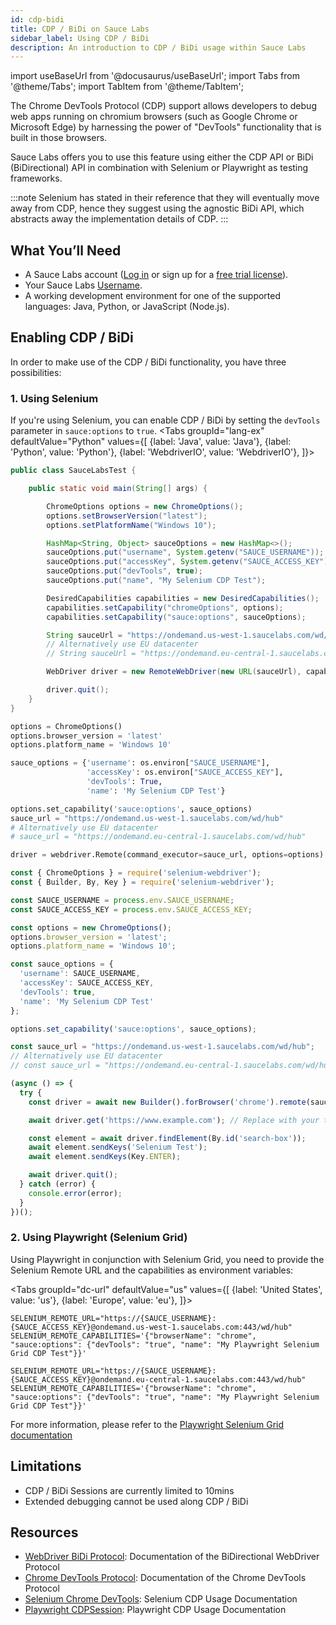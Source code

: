 ```yaml
---
id: cdp-bidi
title: CDP / BiDi on Sauce Labs
sidebar_label: Using CDP / BiDi
description: An introduction to CDP / BiDi usage within Sauce Labs
---
```


import useBaseUrl from '@docusaurus/useBaseUrl';
import Tabs from '@theme/Tabs';
import TabItem from '@theme/TabItem';

The Chrome DevTools Protocol (CDP) support allows developers to debug web apps running on chromium browsers (such as Google Chrome or Microsoft Edge) by harnessing the power of "DevTools" functionality that is built in those browsers.

Sauce Labs offers you to use this feature using either the CDP API or BiDi (BiDirectional) API in combination with Selenium or Playwright as testing frameworks.

:::note
Selenium has stated in their reference that they will eventually move away from CDP, hence they suggest using the agnostic BiDi API, which abstracts away the implementation details of CDP.
:::

## What You’ll Need

- A Sauce Labs account ([Log in](https://accounts.saucelabs.com/am/XUI/#login/) or sign up for a [free trial license](https://saucelabs.com/sign-up)).
- Your Sauce Labs [Username](https://app.saucelabs.com/user-settings).
- A working development environment for one of the supported languages: Java, Python, or JavaScript (Node.js).

## Enabling CDP / BiDi

In order to make use of the CDP / BiDi functionality, you have three possibilities:

### 1. Using Selenium

If you're using Selenium, you can enable CDP / BiDi by setting the `devTools` parameter in `sauce:options` to `true`.
<Tabs
groupId="lang-ex"
defaultValue="Python"
values={[
{label: 'Java', value: 'Java'},
{label: 'Python', value: 'Python'},
{label: 'WebdriverIO', value: 'WebdriverIO'},
]}>

<TabItem value="Java">

```java
public class SauceLabsTest {

    public static void main(String[] args) {

        ChromeOptions options = new ChromeOptions();
        options.setBrowserVersion("latest");
        options.setPlatformName("Windows 10");

        HashMap<String, Object> sauceOptions = new HashMap<>();
        sauceOptions.put("username", System.getenv("SAUCE_USERNAME"));
        sauceOptions.put("accessKey", System.getenv("SAUCE_ACCESS_KEY"));
        sauceOptions.put("devTools", true);
        sauceOptions.put("name", "My Selenium CDP Test");

        DesiredCapabilities capabilities = new DesiredCapabilities();
        capabilities.setCapability("chromeOptions", options);
        capabilities.setCapability("sauce:options", sauceOptions);

        String sauceUrl = "https://ondemand.us-west-1.saucelabs.com/wd/hub";
        // Alternatively use EU datacenter
        // String sauceUrl = "https://ondemand.eu-central-1.saucelabs.com/wd/hub";

        WebDriver driver = new RemoteWebDriver(new URL(sauceUrl), capabilities);

        driver.quit();
    }
}
```

</TabItem>
<TabItem value="Python">


```py
options = ChromeOptions()
options.browser_version = 'latest'
options.platform_name = 'Windows 10'

sauce_options = {'username': os.environ["SAUCE_USERNAME"],
                 'accessKey': os.environ["SAUCE_ACCESS_KEY"],
                 'devTools': True,
                 'name': 'My Selenium CDP Test'}

options.set_capability('sauce:options', sauce_options)
sauce_url = "https://ondemand.us-west-1.saucelabs.com/wd/hub"
# Alternatively use EU datacenter
# sauce_url = "https://ondemand.eu-central-1.saucelabs.com/wd/hub"

driver = webdriver.Remote(command_executor=sauce_url, options=options)
```

</TabItem>
<TabItem value="WebdriverIO">

```javascript
const { ChromeOptions } = require('selenium-webdriver');
const { Builder, By, Key } = require('selenium-webdriver');

const SAUCE_USERNAME = process.env.SAUCE_USERNAME;
const SAUCE_ACCESS_KEY = process.env.SAUCE_ACCESS_KEY;

const options = new ChromeOptions();
options.browser_version = 'latest';
options.platform_name = 'Windows 10';

const sauce_options = {
  'username': SAUCE_USERNAME,
  'accessKey': SAUCE_ACCESS_KEY,
  'devTools': true,
  'name': 'My Selenium CDP Test'
};

options.set_capability('sauce:options', sauce_options);

const sauce_url = "https://ondemand.us-west-1.saucelabs.com/wd/hub";
// Alternatively use EU datacenter
// const sauce_url = "https://ondemand.eu-central-1.saucelabs.com/wd/hub";

(async () => {
  try {
    const driver = await new Builder().forBrowser('chrome').remote(sauce_url, options).build();

    await driver.get('https://www.example.com'); // Replace with your test URL

    const element = await driver.findElement(By.id('search-box'));
    await element.sendKeys('Selenium Test');
    await element.sendKeys(Key.ENTER);

    await driver.quit();
  } catch (error) {
    console.error(error);
  }
})();
```

</TabItem>
</Tabs>


### 2. Using Playwright (Selenium Grid)

Using Playwright in conjunction with Selenium Grid, you need to provide the Selenium Remote URL and the capabilities as environment variables:

<Tabs
groupId="dc-url"
defaultValue="us"
values={[
{label: 'United States', value: 'us'},
{label: 'Europe', value: 'eu'},
]}>

<TabItem value="us">

```
SELENIUM_REMOTE_URL="https://{SAUCE_USERNAME}:{SAUCE_ACCESS_KEY}@ondemand.us-west-1.saucelabs.com:443/wd/hub"
SELENIUM_REMOTE_CAPABILITIES='{"browserName": "chrome", "sauce:options": {"devTools": "true", "name": "My Playwright Selenium Grid CDP Test"}}'
```

</TabItem>
<TabItem value="eu">

```
SELENIUM_REMOTE_URL="https://{SAUCE_USERNAME}:{SAUCE_ACCESS_KEY}@ondemand.eu-central-1.saucelabs.com:443/wd/hub"
SELENIUM_REMOTE_CAPABILITIES='{"browserName": "chrome", "sauce:options": {"devTools": "true", "name": "My Playwright Selenium Grid CDP Test"}}'
```

</TabItem>
</Tabs>

For more information, please refer to the [Playwright Selenium Grid documentation](https://playwright.dev/docs/selenium-grid)


## Limitations

- CDP / BiDi Sessions are currently limited to 10mins
- Extended debugging cannot be used along CDP / BiDi

## Resources

- [WebDriver BiDi Protocol](https://w3c.github.io/webdriver-bidi/): Documentation of the BiDirectional WebDriver Protocol
- [Chrome DevTools Protocol](https://chromedevtools.github.io/devtools-protocol/): Documentation of the Chrome DevTools Protocol
- [Selenium Chrome DevTools](https://www.selenium.dev/documentation/webdriver/bidirectional/chrome_devtools/): Selenium CDP Usage Documentation
- [Playwright CDPSession](https://playwright.dev/docs/api/class-cdpsession): Playwright CDP Usage Documentation
